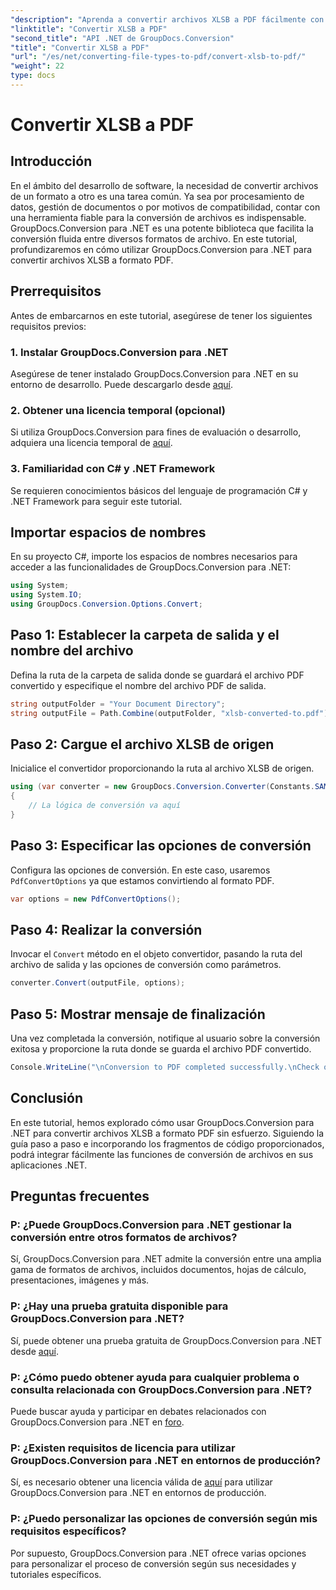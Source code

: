 ```yaml
---
"description": "Aprenda a convertir archivos XLSB a PDF fácilmente con GroupDocs.Conversion para .NET. Siga nuestra guía paso a paso."
"linktitle": "Convertir XLSB a PDF"
"second_title": "API .NET de GroupDocs.Conversion"
"title": "Convertir XLSB a PDF"
"url": "/es/net/converting-file-types-to-pdf/convert-xlsb-to-pdf/"
"weight": 22
type: docs
---
```

# Convertir XLSB a PDF

## Introducción
En el ámbito del desarrollo de software, la necesidad de convertir archivos de un formato a otro es una tarea común. Ya sea por procesamiento de datos, gestión de documentos o por motivos de compatibilidad, contar con una herramienta fiable para la conversión de archivos es indispensable. GroupDocs.Conversion para .NET es una potente biblioteca que facilita la conversión fluida entre diversos formatos de archivo. En este tutorial, profundizaremos en cómo utilizar GroupDocs.Conversion para .NET para convertir archivos XLSB a formato PDF.
## Prerrequisitos
Antes de embarcarnos en este tutorial, asegúrese de tener los siguientes requisitos previos:
### 1. Instalar GroupDocs.Conversion para .NET
Asegúrese de tener instalado GroupDocs.Conversion para .NET en su entorno de desarrollo. Puede descargarlo desde [aquí](https://releases.groupdocs.com/conversion/net/).
### 2. Obtener una licencia temporal (opcional)
Si utiliza GroupDocs.Conversion para fines de evaluación o desarrollo, adquiera una licencia temporal de [aquí](https://purchase.groupdocs.com/temporary-license/).
### 3. Familiaridad con C# y .NET Framework
Se requieren conocimientos básicos del lenguaje de programación C# y .NET Framework para seguir este tutorial.

## Importar espacios de nombres
En su proyecto C#, importe los espacios de nombres necesarios para acceder a las funcionalidades de GroupDocs.Conversion para .NET:
```csharp
using System;
using System.IO;
using GroupDocs.Conversion.Options.Convert;
```

## Paso 1: Establecer la carpeta de salida y el nombre del archivo
Defina la ruta de la carpeta de salida donde se guardará el archivo PDF convertido y especifique el nombre del archivo PDF de salida.
```csharp
string outputFolder = "Your Document Directory";
string outputFile = Path.Combine(outputFolder, "xlsb-converted-to.pdf");
```
## Paso 2: Cargue el archivo XLSB de origen
Inicialice el convertidor proporcionando la ruta al archivo XLSB de origen.
```csharp
using (var converter = new GroupDocs.Conversion.Converter(Constants.SAMPLE_XLSB))
{
    // La lógica de conversión va aquí
}
```
## Paso 3: Especificar las opciones de conversión
Configura las opciones de conversión. En este caso, usaremos `PdfConvertOptions` ya que estamos convirtiendo al formato PDF.
```csharp
var options = new PdfConvertOptions();
```
## Paso 4: Realizar la conversión
Invocar el `Convert` método en el objeto convertidor, pasando la ruta del archivo de salida y las opciones de conversión como parámetros.
```csharp
converter.Convert(outputFile, options);
```
## Paso 5: Mostrar mensaje de finalización
Una vez completada la conversión, notifique al usuario sobre la conversión exitosa y proporcione la ruta donde se guarda el archivo PDF convertido.
```csharp
Console.WriteLine("\nConversion to PDF completed successfully.\nCheck output in {0}", outputFolder);
```

## Conclusión
En este tutorial, hemos explorado cómo usar GroupDocs.Conversion para .NET para convertir archivos XLSB a formato PDF sin esfuerzo. Siguiendo la guía paso a paso e incorporando los fragmentos de código proporcionados, podrá integrar fácilmente las funciones de conversión de archivos en sus aplicaciones .NET.
## Preguntas frecuentes
### P: ¿Puede GroupDocs.Conversion para .NET gestionar la conversión entre otros formatos de archivos?
Sí, GroupDocs.Conversion para .NET admite la conversión entre una amplia gama de formatos de archivos, incluidos documentos, hojas de cálculo, presentaciones, imágenes y más.
### P: ¿Hay una prueba gratuita disponible para GroupDocs.Conversion para .NET?
Sí, puede obtener una prueba gratuita de GroupDocs.Conversion para .NET desde [aquí](https://releases.groupdocs.com/).
### P: ¿Cómo puedo obtener ayuda para cualquier problema o consulta relacionada con GroupDocs.Conversion para .NET?
Puede buscar ayuda y participar en debates relacionados con GroupDocs.Conversion para .NET en [foro](https://forum.groupdocs.com/c/conversion/11).
### P: ¿Existen requisitos de licencia para utilizar GroupDocs.Conversion para .NET en entornos de producción?
Sí, es necesario obtener una licencia válida de [aquí](https://purchase.groupdocs.com/buy) para utilizar GroupDocs.Conversion para .NET en entornos de producción.
### P: ¿Puedo personalizar las opciones de conversión según mis requisitos específicos?
Por supuesto, GroupDocs.Conversion para .NET ofrece varias opciones para personalizar el proceso de conversión según sus necesidades y tutoriales específicos.